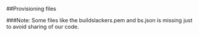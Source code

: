 ##Provisioning files

###Note: 
Some files like the buildslackers.pem and bs.json is missing just to avoid sharing of our code.
